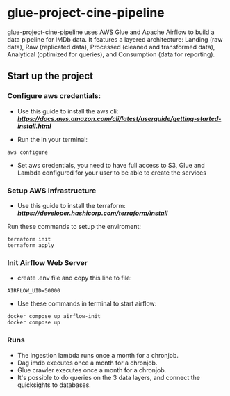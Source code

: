 # glue-project-cine-pipeline
glue-project-cine-pipeline uses AWS Glue and Apache Airflow to build a data pipeline for IMDb data. It features a layered architecture: Landing (raw data), Raw (replicated data), Processed (cleaned and transformed data), Analytical (optimized for queries), and Consumption (data for reporting).

## Start up the project

### Configure aws credentials:

* Use this guide to install the aws cli: 
***https://docs.aws.amazon.com/cli/latest/userguide/getting-started-install.html***

* Run the in your terminal:

```
aws configure
```
* Set aws credentials, you need to have full access to S3, Glue and Lambda configured for your user to be able to create the services


### Setup AWS Infrastructure

* Use this guide to install the terraform: 
***https://developer.hashicorp.com/terraform/install***

Run these commands to setup the enviroment:

```
terraform init
terraform apply
```

### Init Airflow Web Server
* create .env file and copy this line to file:
```
AIRFLOW_UID=50000
```

* Use these commands in terminal to start airflow:

```
docker compose up airflow-init
docker compose up
```

### Runs
* The ingestion lambda runs once a month for a chronjob.
* Dag imdb executes once a month for a chronjob.
* Glue crawler executes once a month for a chronjob.
* It's possible to do queries on the 3 data layers, and connect the quicksights to databases.